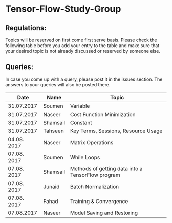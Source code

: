 # Tensor-Flow-Study-Group

## Regulations:
Topics will be reserved on first come first serve basis. Please check the following table before you add your entry to the table and make sure that your desired topic is not already discussed or reserved by someone else.

## Queries:
In case you come up with a query, please post it in the issues section. The answers to your queries will also be posted there.

| Date  | Name | Topic |
| ------------- | ------------- | ------------- |
| 31.07.2017  | Soumen   | Variable  |
| 31.07.2017  | Naseer   | Cost Function Minimization |
| 31.07.2017  | Shamsail | Constant |
| 31.07.2017  | Tahseen  | Key Terms, Sessions, Resource Usage |
| 04.08. 2017 | Naseer   | Matrix Operations |
| 07.08. 2017 | Soumen   | While Loops |
| 07.08. 2017 | Shamsail | Methods of getting data into a TensorFlow program |
| 07.08. 2017 | Junaid   | Batch Normalization |
| 07.08. 2017 | Fahad    | Training & Convergence |
| 07.08.2017  | Naseer   | Model Saving and Restoring |
